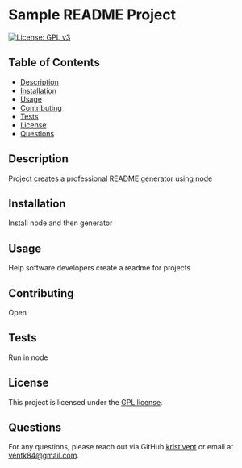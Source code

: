 # Sample README Project

  [![License: GPL v3](https://img.shields.io/badge/License-GPL%20v3-blue.svg)](https://www.gnu.org/licenses/gpl-3.0)

  ## Table of Contents
  - [Description](#description)
  - [Installation](#installation)
  - [Usage](#usage)
  - [Contributing](#contributing)
  - [Tests](#tests)
  - [License](#license)
  - [Questions](#questions)


  ## Description
  Project creates a professional README generator using node

  ## Installation
  Install node and then generator

  ## Usage
  Help software developers create a readme for projects
  
  ## Contributing
  Open

  ## Tests
  Run in node

  ## License 
  This project is licensed under the [GPL license](https://opensource.org/license/gpl-3-0).

  ## Questions
  For any questions, please reach out via GitHub [kristivent](https://github.com/kristivent) or email at ventk84@gmail.com.
  